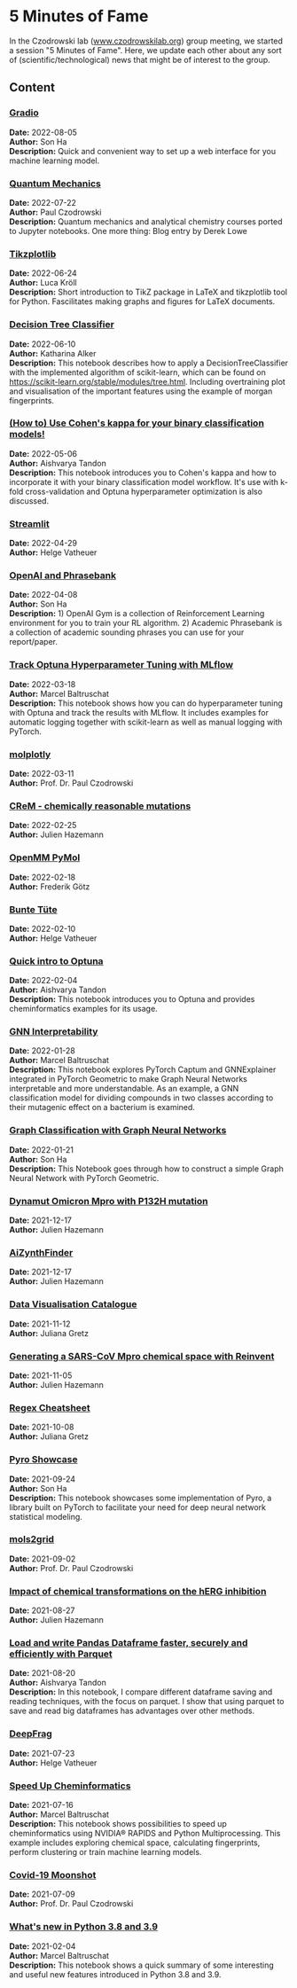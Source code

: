 # 5 Minutes of Fame

In the Czodrowski lab (www.czodrowskilab.org) group meeting, we started a session "5 Minutes of Fame". Here, we update each other about any sort of (scientific/technological) news that might be of interest to the group.

## Content

### [Gradio](2022_08_05-Ha-Gradio.ipynb)
**Date:** 2022-08-05<br>
**Author:** Son Ha<br>
**Description:** Quick and convenient way to set up a web interface for you machine learning model.

### [Quantum Mechanics](2022-07-22_Czodrowski_.ipynb)
**Date:** 2022-07-22<br>
**Author:** Paul Czodrowski<br>
**Description:** Quantum mechanics and analytical chemistry courses ported to Jupyter notebooks. One more thing: Blog entry by Derek Lowe


### [Tikzplotlib](2022_06_24-Kroell-Tikzplotlib.ipynb)
**Date:** 2022-06-24<br>
**Author:** Luca Kröll<br>
**Description:** Short introduction to TikZ package in LaTeX and tikzplotlib tool for Python. Fascilitates making graphs and figures for LaTeX documents.

### [Decision Tree Classifier](2022_06_10_Alker_DecisionTreeClassifier.ipynb)
**Date:** 2022-06-10<br>
**Author:** Katharina Alker<br>
**Description:** This notebook describes how to apply a DecisionTreeClassifier with the implemented algorithm of scikit-learn, which can be found on https://scikit-learn.org/stable/modules/tree.html. Including overtraining plot and visualisation of the important features using the example of morgan fingerprints.

### [(How to) Use Cohen's kappa for your binary classification models!](2022-05-06_Tandon-use_cohens_kappa_for_your_binary_classification_models.ipynb)
**Date:** 2022-05-06<br>
**Author:** Aishvarya Tandon<br>
**Description:** This notebook introduces you to Cohen's kappa and how to incorporate it with your binary classification model workflow. It's use with k-fold cross-validation and Optuna hyperparameter optimization is also discussed.

### [Streamlit](2022_04_29-Vatheuer-Streamlit.ipynb)
**Date:** 2022-04-29<br>
**Author:** Helge Vatheuer

### [OpenAI and Phrasebank](2022-04-08_Ha_OpenAI_and_Phrasebank.ipynb)
**Date:** 2022-04-08<br>
**Author:** Son Ha<br>
**Description:** 1) OpenAI Gym is a collection of Reinforcement Learning environment for you to train your RL algorithm. 2) Academic Phrasebank is a collection of academic sounding phrases you can use for your report/paper.

### [Track Optuna Hyperparameter Tuning with MLflow](2022_03_18-Baltruschat-Optuna_with_MLflow.ipynb)
**Date:** 2022-03-18<br>
**Author:** Marcel Baltruschat<br>
**Description:** This notebook shows how you can do hyperparameter tuning with Optuna and track the results with MLflow. It includes examples for automatic logging together with scikit-learn as well as manual logging with PyTorch.

### [molplotly](2022-03-11_Czodrowski_molplotly.ipynb)
**Date:** 2022-03-11<br>
**Author:** Prof. Dr. Paul Czodrowski

### [CReM - chemically reasonable mutations](2022_02_25-Hazemann-CReM.ipynb)
**Date:** 2022-02-25<br>
**Author:** Julien Hazemann

### [OpenMM PyMol](2022_02_18-Goetz-OpenMM_PyMol.ipynb)
**Date:** 2022-02-18<br>
**Author:** Frederik Götz

### [Bunte Tüte](2022_02_10-Vatheuer_BunteTuete.ipynb)
**Date:** 2022-02-10<br>
**Author:** Helge Vatheuer

### [Quick intro to Optuna](2022-02-04-Tandon-QuickIntroOptuna.ipynb)
**Date:** 2022-02-04<br>
**Author:** Aishvarya Tandon<br>
**Description:** This notebook introduces you to Optuna and provides cheminformatics examples for its usage.

### [GNN Interpretability](2022_01_28-Baltruschat-GNN_Interpretability.ipynb)
**Date:** 2022-01-28<br>
**Author:** Marcel Baltruschat<br>
**Description:** This notebook explores PyTorch Captum and GNNExplainer integrated in PyTorch Geometric to make Graph Neural Networks interpretable and more understandable. As an example, a GNN classification model for dividing compounds in two classes according to their mutagenic effect on a bacterium is examined.

### [Graph Classification with Graph Neural Networks](2022-01-21-Ha-PyG_Graph_Classification.ipynb)
**Date:** 2022-01-21<br>
**Author:** Son Ha<br>
**Description:** This Notebook goes through how to construct a simple Graph Neural Network with PyTorch Geometric.

### [Dynamut Omicron Mpro with P132H mutation](2021_12_17-Hazemann-Dynamut_Omicron_Mpro_with_P132H_mutation.ipynb)
**Date:** 2021-12-17<br>
**Author:** Julien Hazemann

### [AiZynthFinder](2021_12_17-Hazemann-AiZynthFinder.ipynb)
**Date:** 2021-12-17<br>
**Author:** Julien Hazemann

### [Data Visualisation Catalogue](2021-11-12-Gretz-Datavisualisation.ipynb)
**Date:** 2021-11-12<br>
**Author:** Juliana Gretz

### [Generating a SARS-CoV Mpro chemical space with Reinvent](2021_11_05-Hazemann-Reinvent_SARS_CoV_2_Mpro.ipynb)
**Date:** 2021-11-05<br>
**Author:** Julien Hazemann

### [Regex Cheatsheet](2021_10_08-gretz-regex_cheatsheet.ipynb)
**Date:** 2021-10-08<br>
**Author:** Juliana Gretz

### [Pyro Showcase](2021-09-24_Ha_Pyro_Showcase.ipynb)
**Date:** 2021-09-24<br>
**Author:** Son Ha<br>
**Description:** This notebook showcases some implementation of Pyro, a library built on PyTorch to facilitate your need for deep neural network statistical modeling.

### [mols2grid](2021_09_02-czodrowski-mols2grid.ipynb)
**Date:** 2021-09-02<br>
**Author:** Prof. Dr. Paul Czodrowski

### [Impact of chemical transformations on the hERG inhibition](2021_08_27-Hazemann-hERG_MMP_analysis_with_Knime.ipynb)
**Date:** 2021-08-27<br>
**Author:** Julien Hazemann

### [Load and write Pandas Dataframe faster, securely and efficiently with Parquet](2021-08-20-Tandon-Load_and_write_Pandas_Dataframe_faster_securely_and_efficiently_with_Parquet.ipynb)
**Date:** 2021-08-20<br>
**Author:** Aishvarya Tandon<br>
**Description:** In this notebook, I compare different dataframe saving and reading techniques, with the focus on parquet. I show that using parquet to save and read big dataframes has advantages over other methods. 

### [DeepFrag](2021_07_23-Vatheuer-DeepFrag.ipynb)
**Date:** 2021-07-23<br>
**Author:** Helge Vatheuer

### [Speed Up Cheminformatics](2021_07_16-Baltruschat-speed_up_cheminformatics.ipynb)
**Date:** 2021-07-16<br>
**Author:** Marcel Baltruschat<br>
**Description:** This notebook shows possibilities to speed up cheminformatics using NVIDIA® RAPIDS and Python Multiprocessing. This example includes exploring chemical space, calculating fingerprints, perform clustering or train machine learning models.

### [Covid-19 Moonshot](2021_07_09-czodrowski-covid19moonshotresources.ipynb)
**Date:** 2021-07-09<br>
**Author:** Prof. Dr. Paul Czodrowski

### [What's new in Python 3.8 and 3.9](2021_02_04-baltruschat-whats_new_in_python.ipynb)
**Date:** 2021-02-04<br>
**Author:** Marcel Baltruschat<br>
**Description:** This notebook shows a quick summary of some interesting and useful new features introduced in Python 3.8 and 3.9.
